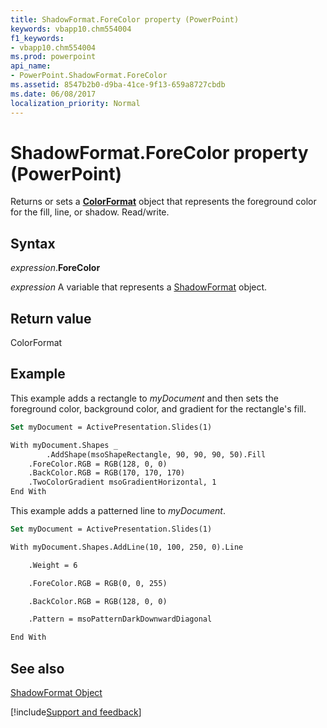 ```yaml
---
title: ShadowFormat.ForeColor property (PowerPoint)
keywords: vbapp10.chm554004
f1_keywords:
- vbapp10.chm554004
ms.prod: powerpoint
api_name:
- PowerPoint.ShadowFormat.ForeColor
ms.assetid: 8547b2b0-d9ba-41ce-9f13-659a8727cbdb
ms.date: 06/08/2017
localization_priority: Normal
---
```



# ShadowFormat.ForeColor property (PowerPoint)

Returns or sets a  **[ColorFormat](PowerPoint.ColorFormat.md)** object that represents the foreground color for the fill, line, or shadow. Read/write.


## Syntax

_expression_.**ForeColor**

 _expression_ A variable that represents a [ShadowFormat](./PowerPoint.ShadowFormat.md) object.


## Return value

ColorFormat


## Example

This example adds a rectangle to  _myDocument_ and then sets the foreground color, background color, and gradient for the rectangle's fill.


```vb
Set myDocument = ActivePresentation.Slides(1)

With myDocument.Shapes _
        .AddShape(msoShapeRectangle, 90, 90, 90, 50).Fill
    .ForeColor.RGB = RGB(128, 0, 0)
    .BackColor.RGB = RGB(170, 170, 170)
    .TwoColorGradient msoGradientHorizontal, 1
End With
```

This example adds a patterned line to  _myDocument_.




```vb
Set myDocument = ActivePresentation.Slides(1)

With myDocument.Shapes.AddLine(10, 100, 250, 0).Line

    .Weight = 6

    .ForeColor.RGB = RGB(0, 0, 255)

    .BackColor.RGB = RGB(128, 0, 0)

    .Pattern = msoPatternDarkDownwardDiagonal

End With
```


## See also


[ShadowFormat Object](PowerPoint.ShadowFormat.md)

[!include[Support and feedback](~/includes/feedback-boilerplate.md)]